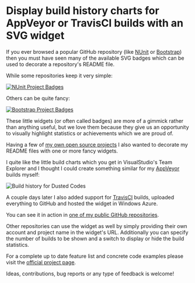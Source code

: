 ﻿<!--
    Tags: appveyor travisci github svg
    Type: HTML
-->

# Display build history charts for AppVeyor or TravisCI builds with an SVG widget

<p>If you ever browsed a popular GitHub repository (like <a href="https://github.com/nunit/nunit">NUnit</a> or <a href="https://github.com/twbs/bootstrap">Bootstrap</a>) then you must have seen many of the available SVG badges which can be used to decorate a repository's README file.
</p>
<p>While some repositories keep it very simple:</p>
<a href="https://www.flickr.com/photos/130657798@N05/20384154514" title="NUnit Project Badges by Dustin Moris Gorski, on Flickr"><img src="https://farm1.staticflickr.com/693/20384154514_4e48fdc582_o.png" alt="NUnit Project Badges"></a>

<p>Others can be quite fancy:</p>
<a href="https://www.flickr.com/photos/130657798@N05/20996898652" title="Bootstrap Project Badges by Dustin Moris Gorski, on Flickr"><img src="https://farm6.staticflickr.com/5792/20996898652_6205e41d46_o.png" alt="Bootstrap Project Badges"></a>


<p>These little widgets (or often called badges) are more of a gimmick rather than anything useful, but we love them because they give us an opportunity to visually highlight statistics or achievements which we are proud of.</p>

<p>Having a few of <a href="https://github.com/dustinmoris">my own open source projects</a> I also wanted to decorate my README files with one or more fancy widgets.</p>
<p>I quite like the little build charts which you get in VisualStudio's Team Explorer and I thought I could create something similar for my <a href="http://www.appveyor.com/">AppVeyor</a> builds myself:</p>
<img src="https://ci-buildstats.azurewebsites.net/appveyor/chart/dustinmoris/dustedcodes" alt="Build history for Dusted Codes"/>

<p>A couple days later I also added support for <a href="https://travis-ci.org/">TravisCI</a> builds, uploaded everything to GitHub and hosted the widget in Windows Azure.</p>

<p>You can see it in action in <a href="https://github.com/dustinmoris/DustedCodes">one of my public GitHub repositories</a>.</p>

<p>Other repositories can use the widget as well by simply providing their own account and project name in the widget's URL. Additionally you can specify the number of builds to be shown and a switch to display or hide the build statistics.</p>

<p>For a complete up to date feature list and concrete code examples please visit the <a href="https://github.com/dustinmoris/CI-BuildStats">official project page</a>.
</p>

<p>Ideas, contributions, bug reports or any type of feedback is welcome!</p>